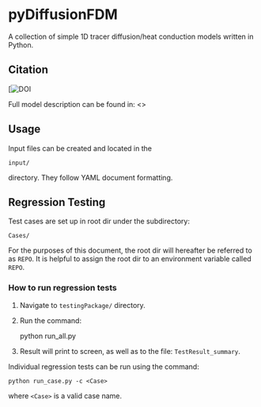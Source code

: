 # pyDiffusionFDM

A collection of simple 1D tracer diffusion/heat conduction models written in Python.

Citation
--------

[![DOI](https://)

Full model description can be found in: <>


## Usage

Input files can be created and located in the 

    input/

directory. They follow YAML document formatting. 


## Regression Testing

Test cases are set up in root dir  under the subdirectory:

    Cases/

For the purposes of this document, the root dir will hereafter be referred to as ``REPO``. It is helpful to assign the root dir to an environment variable called ``REPO``.

### How to run regression tests

1. Navigate to ``testingPackage/`` directory. 

2. Run the command:
    
    python run_all.py

3. Result will print to screen, as well as to the file: ``TestResult_summary``.

Individual regression tests can be run using the command:

    python run_case.py -c <Case>

where ``<Case>`` is a valid case name.


